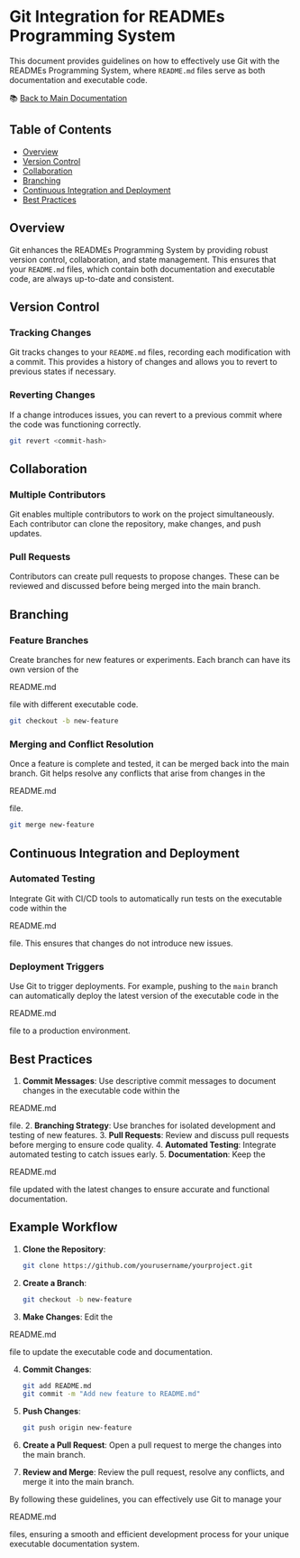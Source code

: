 # Git Integration for READMEs Programming System

This document provides guidelines on how to effectively use Git with the READMEs Programming System, where `README.md` files serve as both documentation and executable code.

📚 [Back to Main Documentation](Rdm_documentation.md)

## Table of Contents
- [Overview](#overview)
- [Version Control](#version-control)
- [Collaboration](#collaboration)
- [Branching](#branching)
- [Continuous Integration and Deployment](#continuous-integration-and-deployment)
- [Best Practices](#best-practices)

## Overview

Git enhances the READMEs Programming System by providing robust version control, collaboration, and state management. This ensures that your `README.md` files, which contain both documentation and executable code, are always up-to-date and consistent.

## Version Control

### Tracking Changes
Git tracks changes to your `README.md` files, recording each modification with a commit. This provides a history of changes and allows you to revert to previous states if necessary.

### Reverting Changes
If a change introduces issues, you can revert to a previous commit where the code was functioning correctly.

```sh
git revert <commit-hash>
```

## Collaboration

### Multiple Contributors
Git enables multiple contributors to work on the project simultaneously. Each contributor can clone the repository, make changes, and push updates.

### Pull Requests
Contributors can create pull requests to propose changes. These can be reviewed and discussed before being merged into the main branch.

## Branching

### Feature Branches
Create branches for new features or experiments. Each branch can have its own version of the 

README.md

 file with different executable code.

```sh
git checkout -b new-feature
```

### Merging and Conflict Resolution
Once a feature is complete and tested, it can be merged back into the main branch. Git helps resolve any conflicts that arise from changes in the 

README.md

 file.

```sh
git merge new-feature
```

## Continuous Integration and Deployment

### Automated Testing
Integrate Git with CI/CD tools to automatically run tests on the executable code within the 

README.md

 file. This ensures that changes do not introduce new issues.

### Deployment Triggers
Use Git to trigger deployments. For example, pushing to the `main` branch can automatically deploy the latest version of the executable code in the 

README.md

 file to a production environment.

## Best Practices

1. **Commit Messages**: Use descriptive commit messages to document changes in the executable code within the 

README.md

 file.
2. **Branching Strategy**: Use branches for isolated development and testing of new features.
3. **Pull Requests**: Review and discuss pull requests before merging to ensure code quality.
4. **Automated Testing**: Integrate automated testing to catch issues early.
5. **Documentation**: Keep the 

README.md

 file updated with the latest changes to ensure accurate and functional documentation.

## Example Workflow

1. **Clone the Repository**:
   ```sh
   git clone https://github.com/yourusername/yourproject.git
   ```

2. **Create a Branch**:
   ```sh
   git checkout -b new-feature
   ```

3. **Make Changes**: Edit the 

README.md

 file to update the executable code and documentation.

4. **Commit Changes**:
   ```sh
   git add README.md
   git commit -m "Add new feature to README.md"
   ```

5. **Push Changes**:
   ```sh
   git push origin new-feature
   ```

6. **Create a Pull Request**: Open a pull request to merge the changes into the main branch.

7. **Review and Merge**: Review the pull request, resolve any conflicts, and merge it into the main branch.

By following these guidelines, you can effectively use Git to manage your 

README.md

 files, ensuring a smooth and efficient development process for your unique executable documentation system.
